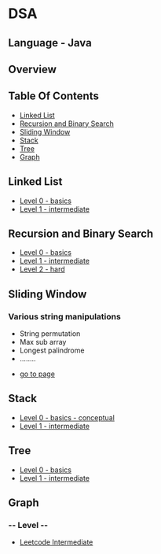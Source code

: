 # DSA
## Language - Java
## Overview
## Table Of Contents
- [Linked List](#linked-list)
- [Recursion and Binary Search](#recursion-and-binary-search)
- [Sliding Window](#sliding-window)
- [Stack](#stack)
- [Tree](#tree)
- [Graph](#Graph)

## Linked List


- [Level 0 - basics](https://github.com/souvik757/DSA/tree/master/LINKED%20%20LIST/%7F%7F%7F%7F%7F%20LV0%20%7F%7F%7F%7F%7F%7F%7F)
- [Level 1 - intermediate](https://github.com/souvik757/DSA/tree/master/LINKED%20%20LIST/%7F%7F%7F%7F%7F%20LV1%20%7F%7F%7F%7F%7F%7F%7F)

## Recursion and Binary Search

- [Level 0 - basics](https://github.com/souvik757/DSA/tree/master/RECURSION%20AND%20BIN-SEARCH/%7F%7F%7F%7F%7F%20LV0%20%7F%7F%7F%7F%7F%7F%7F)
- [Level 1 - intermediate](https://github.com/souvik757/DSA/tree/master/RECURSION%20AND%20BIN-SEARCH/%7F%7F%7F%7F%7F%20LV1%20%7F%7F%7F%7F%7F%7F%7F)
- [Level 2 - hard](https://github.com/souvik757/DSA/tree/master/RECURSION%20AND%20BIN-SEARCH/%7F%7F%7F%7F%7F%20LV2%20%7F%7F%7F%7F%7F%7F%7F)

## Sliding Window

### Various string manipulations
* String permutation
* Max sub array
* Longest palindrome
*  ........
- [go to page](https://github.com/souvik757/DSA/tree/master/SLIDING_WINDOW)

## Stack

- [Level 0 - basics - conceptual](https://github.com/souvik757/DSA/tree/master/STACK/%7F%7F%7F%7F%7F%20LV0%20%7F%7F%7F%7F%7F%7F%7F)
- [Level 1 - intermediate](https://github.com/souvik757/DSA/tree/master/STACK/%7F%7F%7F%7F%7F%20LV1%20%7F%7F%7F%7F%7F%7F%7F)

## Tree

- [Level 0 - basics](https://github.com/souvik757/DSA/tree/master/Tree/Lv0)
- [Level 1 - intermediate](https://github.com/souvik757/DSA/tree/master/Tree/Lv1)

## Graph
### -- Level --
- [Leetcode Intermediate](https://github.com/souvik757/DSA/tree/master/GRAPH/Lv0)
